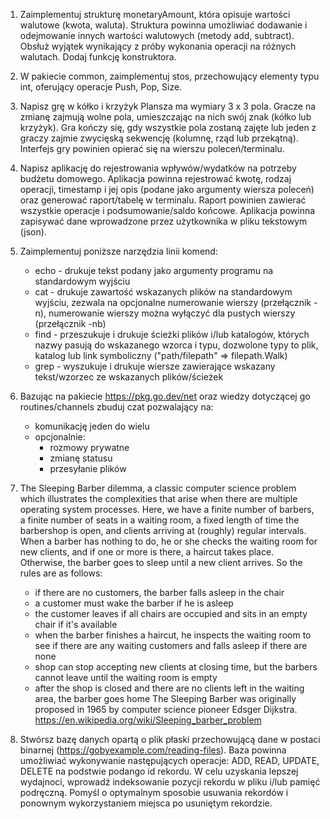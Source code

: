 1. Zaimplementuj strukturę monetaryAmount, która opisuje wartości walutowe (kwota, waluta).
   Struktura powinna umożliwiać dodawanie i odejmowanie innych wartości walutowych (metody add, subtract).
   Obsłuż wyjątek wynikający z próby wykonania operacji na różnych walutach. Dodaj funkcję konstruktora.

2. W pakiecie common, zaimplementuj stos, przechowujący elementy typu int, oferujący operacje Push, Pop, Size.

3. Napisz grę w kółko i krzyżyk
   Plansza ma wymiary 3 x 3 pola.
   Gracze na zmianę zajmują wolne pola, umieszczając na nich swój znak (kółko lub krzyżyk).
   Gra kończy się, gdy wszystkie pola zostaną zajęte lub jeden z graczy zajmie zwycięską sekwencję (kolumnę, rząd lub przekątną).
   Interfejs gry powinien opierać się na wierszu poleceń/terminalu.

4. Napisz aplikację do rejestrowania wpływów/wydatków na potrzeby budżetu domowego.
   Aplikacja powinna rejestrować kwotę, rodzaj operacji, timestamp i jej opis (podane jako argumenty wiersza poleceń)
   oraz generować raport/tabelę w terminalu. Raport powinien zawierać wszystkie operacje i podsumowanie/saldo końcowe.
   Aplikacja powinna zapisywać dane wprowadzone przez użytkownika w pliku tekstowym (json).

5. Zaimplementuj poniższe narzędzia linii komend:
   - echo - drukuje tekst podany jako argumenty programu na standardowym wyjściu
   - cat - drukuje zawartość wskazanych plików na standardowym wyjściu,
     zezwala na opcjonalne numerowanie wierszy (przełącznik -n),
     numerowanie wierszy można wyłączyć dla pustych wierszy (przełącznik -nb)
   - find - przeszukuje i drukuje ścieżki plików i/lub katalogów, których nazwy pasują do wskazanego wzorca i typu,
     dozwolone typy to plik, katalog lub link symboliczny ("path/filepath" => filepath.Walk)
   - grep - wyszukuje i drukuje wiersze zawierające wskazany tekst/wzorzec ze wskazanych plików/ścieżek

6. Bazując na pakiecie https://pkg.go.dev/net oraz wiedzy dotyczącej go routines/channels zbuduj czat pozwalający na:
   - komunikację jeden do wielu 
   - opcjonalnie:
      - rozmowy prywatne
      - zmianę statusu
      - przesyłanie plików

7. The Sleeping Barber dilemma, a classic computer science problem which illustrates the complexities that arise when
   there are multiple operating system processes. Here, we have a finite number of barbers, a finite number of seats in
   a waiting room, a fixed length of time the barbershop is open, and clients arriving at (roughly) regular intervals.
   When a barber has nothing to do, he or she checks the waiting room for new clients, and if one or more is there, a
   haircut takes place. Otherwise, the barber goes to sleep until a new client arrives. So the rules are as follows:
   - if there are no customers, the barber falls asleep in the chair
   - a customer must wake the barber if he is asleep
   - the customer leaves if all chairs are occupied and sits in an empty chair if it's available
   - when the barber finishes a haircut, he inspects the waiting room to see if there are any waiting customers
   and falls asleep if there are none
   - shop can stop accepting new clients at closing time, but the barbers cannot leave until the waiting room is empty
   - after the shop is closed and there are no clients left in the waiting area, the barber goes home
   The Sleeping Barber was originally proposed in 1965 by computer science pioneer Edsger Dijkstra.
   https://en.wikipedia.org/wiki/Sleeping_barber_problem

8. Stwórsz bazę danych opartą o plik płaski przechowującą dane w postaci binarnej (https://gobyexample.com/reading-files).
   Baza powinna umożliwiać wykonywanie następujących operacje: ADD, READ, UPDATE, DELETE na podstwie podango id rekordu.
   W celu uzyskania lepszej wydajnoci, wprowadź indeksowanie pozycji rekordu w pliku i/lub pamięć podręczną.
   Pomyśl o optymalnym sposobie usuwania rekordów i ponownym wykorzystaniem miejsca po usuniętym rekordzie.   